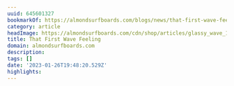 ```yaml
---
uuid: 645601327
bookmarkOf: https://almondsurfboards.com/blogs/news/that-first-wave-feeling?_kx=WJeE3QQCOcj1C5-kKTUTnVQwLixGXGjdFW4dPGeJnNo%3D.Hb5zTY
category: article
headImage: https://almondsurfboards.com/cdn/shop/articles/glassy_wave_1200x.jpg?v=1644437112
title: That First Wave Feeling
domain: almondsurfboards.com
description:
tags: []
date: '2023-01-26T19:48:20.529Z'
highlights:
---
```



